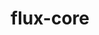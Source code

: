 ---
title: "flux-core"
layout: cache
categories: [package, develop-2023-10-08]
meta: {"versions": ["0.54.0"], "compilers": ["cce@=15.0.1", "gcc@=11.4.0", "gcc@=7.3.1", "gcc@=7.5.0", "gcc@=9.4.0", "oneapi@=2023.2.1"], "oss": ["amzn2", "rhel8", "ubuntu18.04", "ubuntu20.04"], "platforms": ["linux"], "targets": ["aarch64", "neoverse_n1", "ppc64le", "x86_64_v3", "zen4"], "stacks": ["aws-isc", "aws-isc-aarch64", "e4s", "e4s-arm", "e4s-cray-rhel", "e4s-oneapi", "e4s-power", "radiuss", "root"], "num_specs": 16, "num_specs_by_stack": {"root": 16, "aws-isc-aarch64": 2, "aws-isc": 1, "e4s-cray-rhel": 1, "radiuss": 1, "e4s-arm": 3, "e4s-power": 3, "e4s": 3, "e4s-oneapi": 2}}
spec_details: [{"hash": "enrnbk5apocpptggecowiajltubu554h", "compiler": "gcc@=7.3.1", "versions": ["0.54.0"], "os": "amzn2", "platform": "linux", "target": "aarch64", "variants": ["build_system=autotools", "~cuda", "~docs", "~security"], "stacks": ["root", "aws-isc-aarch64"], "size": "-", "tarball": "https://binaries.spack.io/develop-2023-10-08/build_cache/linux-amzn2-aarch64/gcc-7.3.1/flux-core-0.54.0/linux-amzn2-aarch64-gcc-7.3.1-flux-core-0.54.0-enrnbk5apocpptggecowiajltubu554h.spack"}, {"hash": "5y4qufdexwuuouh2oiewrnx7zo6qpafw", "compiler": "gcc@=7.3.1", "versions": ["0.54.0"], "os": "amzn2", "platform": "linux", "target": "neoverse_n1", "variants": ["build_system=autotools", "~cuda", "~docs", "~security"], "stacks": ["root", "aws-isc-aarch64"], "size": "-", "tarball": "https://binaries.spack.io/develop-2023-10-08/build_cache/linux-amzn2-neoverse_n1/gcc-7.3.1/flux-core-0.54.0/linux-amzn2-neoverse_n1-gcc-7.3.1-flux-core-0.54.0-5y4qufdexwuuouh2oiewrnx7zo6qpafw.spack"}, {"hash": "ec7jvomzjgm6o7v6tdyhhn4gebn7wkvb", "compiler": "gcc@=7.3.1", "versions": ["0.54.0"], "os": "amzn2", "platform": "linux", "target": "x86_64_v3", "variants": ["build_system=autotools", "~cuda", "~docs", "~security"], "stacks": ["aws-isc", "root"], "size": "-", "tarball": "https://binaries.spack.io/develop-2023-10-08/build_cache/linux-amzn2-x86_64_v3/gcc-7.3.1/flux-core-0.54.0/linux-amzn2-x86_64_v3-gcc-7.3.1-flux-core-0.54.0-ec7jvomzjgm6o7v6tdyhhn4gebn7wkvb.spack"}, {"hash": "vhlmpipo65poitlz64enjigwkpcxnuww", "compiler": "cce@=15.0.1", "versions": ["0.54.0"], "os": "rhel8", "platform": "linux", "target": "zen4", "variants": ["build_system=autotools", "~cuda", "~docs", "~security"], "stacks": ["e4s-cray-rhel", "root"], "size": "-", "tarball": "https://binaries.spack.io/develop-2023-10-08/build_cache/linux-rhel8-zen4/cce-15.0.1/flux-core-0.54.0/linux-rhel8-zen4-cce-15.0.1-flux-core-0.54.0-vhlmpipo65poitlz64enjigwkpcxnuww.spack"}, {"hash": "2p46cn22ndocijme2tvaiwofnp7byqgd", "compiler": "gcc@=7.5.0", "versions": ["0.54.0"], "os": "ubuntu18.04", "platform": "linux", "target": "x86_64_v3", "variants": ["build_system=autotools", "~cuda", "~docs", "~security"], "stacks": ["radiuss", "root"], "size": "-", "tarball": "https://binaries.spack.io/develop-2023-10-08/build_cache/linux-ubuntu18.04-x86_64_v3/gcc-7.5.0/flux-core-0.54.0/linux-ubuntu18.04-x86_64_v3-gcc-7.5.0-flux-core-0.54.0-2p46cn22ndocijme2tvaiwofnp7byqgd.spack"}, {"hash": "4akaqgu3b62dhg3uc2ix6yapwqa36sap", "compiler": "gcc@=11.4.0", "versions": ["0.54.0"], "os": "ubuntu20.04", "platform": "linux", "target": "aarch64", "variants": ["build_system=autotools", "~cuda", "~docs", "~security"], "stacks": ["root", "e4s-arm"], "size": "-", "tarball": "https://binaries.spack.io/develop-2023-10-08/build_cache/linux-ubuntu20.04-aarch64/gcc-11.4.0/flux-core-0.54.0/linux-ubuntu20.04-aarch64-gcc-11.4.0-flux-core-0.54.0-4akaqgu3b62dhg3uc2ix6yapwqa36sap.spack"}, {"hash": "3f5v7o2yd2u7ymkgtxcydh5gzquerczp", "compiler": "gcc@=11.4.0", "versions": ["0.54.0"], "os": "ubuntu20.04", "platform": "linux", "target": "aarch64", "variants": ["build_system=autotools", "+cuda", "~docs", "~security"], "stacks": ["root", "e4s-arm"], "size": "-", "tarball": "https://binaries.spack.io/develop-2023-10-08/build_cache/linux-ubuntu20.04-aarch64/gcc-11.4.0/flux-core-0.54.0/linux-ubuntu20.04-aarch64-gcc-11.4.0-flux-core-0.54.0-3f5v7o2yd2u7ymkgtxcydh5gzquerczp.spack"}, {"hash": "xgku3rhetwmgiwvkjoltqcx4wgrsds7k", "compiler": "gcc@=11.4.0", "versions": ["0.54.0"], "os": "ubuntu20.04", "platform": "linux", "target": "aarch64", "variants": ["build_system=autotools", "~cuda", "~docs", "~security"], "stacks": ["root", "e4s-arm"], "size": "-", "tarball": "https://binaries.spack.io/develop-2023-10-08/build_cache/linux-ubuntu20.04-aarch64/gcc-11.4.0/flux-core-0.54.0/linux-ubuntu20.04-aarch64-gcc-11.4.0-flux-core-0.54.0-xgku3rhetwmgiwvkjoltqcx4wgrsds7k.spack"}, {"hash": "jg67gi6erw4rfr62wtnifftawgrusj3u", "compiler": "gcc@=9.4.0", "versions": ["0.54.0"], "os": "ubuntu20.04", "platform": "linux", "target": "ppc64le", "variants": ["build_system=autotools", "~cuda", "~docs", "~security"], "stacks": ["e4s-power", "root"], "size": "-", "tarball": "https://binaries.spack.io/develop-2023-10-08/build_cache/linux-ubuntu20.04-ppc64le/gcc-9.4.0/flux-core-0.54.0/linux-ubuntu20.04-ppc64le-gcc-9.4.0-flux-core-0.54.0-jg67gi6erw4rfr62wtnifftawgrusj3u.spack"}, {"hash": "uwqmzrbapnmecbcxboqkign7godnjnky", "compiler": "gcc@=9.4.0", "versions": ["0.54.0"], "os": "ubuntu20.04", "platform": "linux", "target": "ppc64le", "variants": ["build_system=autotools", "~cuda", "~docs", "~security"], "stacks": ["e4s-power", "root"], "size": "-", "tarball": "https://binaries.spack.io/develop-2023-10-08/build_cache/linux-ubuntu20.04-ppc64le/gcc-9.4.0/flux-core-0.54.0/linux-ubuntu20.04-ppc64le-gcc-9.4.0-flux-core-0.54.0-uwqmzrbapnmecbcxboqkign7godnjnky.spack"}, {"hash": "nejajckdfcodxfmmwuy53jymzulthnlp", "compiler": "gcc@=9.4.0", "versions": ["0.54.0"], "os": "ubuntu20.04", "platform": "linux", "target": "ppc64le", "variants": ["build_system=autotools", "+cuda", "~docs", "~security"], "stacks": ["e4s-power", "root"], "size": "-", "tarball": "https://binaries.spack.io/develop-2023-10-08/build_cache/linux-ubuntu20.04-ppc64le/gcc-9.4.0/flux-core-0.54.0/linux-ubuntu20.04-ppc64le-gcc-9.4.0-flux-core-0.54.0-nejajckdfcodxfmmwuy53jymzulthnlp.spack"}, {"hash": "3tapkegknejz6qbidmxiysespkrzsygv", "compiler": "gcc@=11.4.0", "versions": ["0.54.0"], "os": "ubuntu20.04", "platform": "linux", "target": "x86_64_v3", "variants": ["build_system=autotools", "~cuda", "~docs", "~security"], "stacks": ["e4s", "root"], "size": "-", "tarball": "https://binaries.spack.io/develop-2023-10-08/build_cache/linux-ubuntu20.04-x86_64_v3/gcc-11.4.0/flux-core-0.54.0/linux-ubuntu20.04-x86_64_v3-gcc-11.4.0-flux-core-0.54.0-3tapkegknejz6qbidmxiysespkrzsygv.spack"}, {"hash": "fr4bjrauvmexaswpsyvq7fcfkfc2ly3r", "compiler": "gcc@=11.4.0", "versions": ["0.54.0"], "os": "ubuntu20.04", "platform": "linux", "target": "x86_64_v3", "variants": ["build_system=autotools", "+cuda", "~docs", "~security"], "stacks": ["e4s", "root"], "size": "-", "tarball": "https://binaries.spack.io/develop-2023-10-08/build_cache/linux-ubuntu20.04-x86_64_v3/gcc-11.4.0/flux-core-0.54.0/linux-ubuntu20.04-x86_64_v3-gcc-11.4.0-flux-core-0.54.0-fr4bjrauvmexaswpsyvq7fcfkfc2ly3r.spack"}, {"hash": "flw4fs4d67q4nfcpeqnfoxi2yhz26xym", "compiler": "gcc@=11.4.0", "versions": ["0.54.0"], "os": "ubuntu20.04", "platform": "linux", "target": "x86_64_v3", "variants": ["build_system=autotools", "~cuda", "~docs", "~security"], "stacks": ["e4s", "root"], "size": "-", "tarball": "https://binaries.spack.io/develop-2023-10-08/build_cache/linux-ubuntu20.04-x86_64_v3/gcc-11.4.0/flux-core-0.54.0/linux-ubuntu20.04-x86_64_v3-gcc-11.4.0-flux-core-0.54.0-flw4fs4d67q4nfcpeqnfoxi2yhz26xym.spack"}, {"hash": "w2omopwuypg6uvgup4tn4xeerk2zncpk", "compiler": "oneapi@=2023.2.1", "versions": ["0.54.0"], "os": "ubuntu20.04", "platform": "linux", "target": "x86_64_v3", "variants": ["build_system=autotools", "~cuda", "~docs", "~security"], "stacks": ["e4s-oneapi", "root"], "size": "-", "tarball": "https://binaries.spack.io/develop-2023-10-08/build_cache/linux-ubuntu20.04-x86_64_v3/oneapi-2023.2.1/flux-core-0.54.0/linux-ubuntu20.04-x86_64_v3-oneapi-2023.2.1-flux-core-0.54.0-w2omopwuypg6uvgup4tn4xeerk2zncpk.spack"}, {"hash": "phvss2thzffyoltt7d45dvcpwnot6zwx", "compiler": "oneapi@=2023.2.1", "versions": ["0.54.0"], "os": "ubuntu20.04", "platform": "linux", "target": "x86_64_v3", "variants": ["build_system=autotools", "~cuda", "~docs", "~security"], "stacks": ["e4s-oneapi", "root"], "size": "-", "tarball": "https://binaries.spack.io/develop-2023-10-08/build_cache/linux-ubuntu20.04-x86_64_v3/oneapi-2023.2.1/flux-core-0.54.0/linux-ubuntu20.04-x86_64_v3-oneapi-2023.2.1-flux-core-0.54.0-phvss2thzffyoltt7d45dvcpwnot6zwx.spack"}]
---